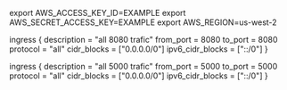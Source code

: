


export AWS_ACCESS_KEY_ID=EXAMPLE
export AWS_SECRET_ACCESS_KEY=EXAMPLE
export AWS_REGION=us-west-2


ingress {
    description = "all 8080 trafic"
    from_port   = 8080
    to_port     = 8080
    protocol    = "all"
    cidr_blocks = ["0.0.0.0/0"]
    ipv6_cidr_blocks = ["::/0"]
  }

  ingress {
    description = "all 5000 trafic"
    from_port   = 5000
    to_port     = 5000
    protocol    = "all"
    cidr_blocks = ["0.0.0.0/0"]
    ipv6_cidr_blocks = ["::/0"]
  }